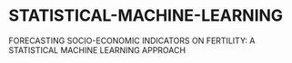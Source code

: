 # STATISTICAL-MACHINE-LEARNING
FORECASTING SOCIO-ECONOMIC INDICATORS ON FERTILITY: A STATISTICAL MACHINE LEARNING APPROACH 
